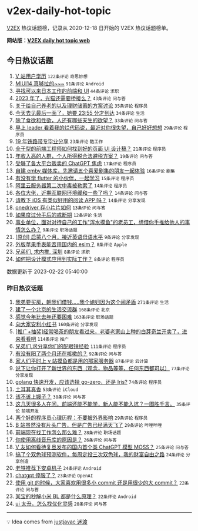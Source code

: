 # v2ex-daily-hot-topic

[V2EX](https://www.v2ex.com/) 热议话题榜，记录从 2020-12-18 日开始的 V2EX 热议话题榜单。

**网站版：[V2EX daily hot topic web](https://boojack.github.io/v2ex-daily-hot-topic-web/)**

## 今日热议话题

<!-- TODAY BEGIN -->

1. [V 站用户学历](https://www.v2ex.com/t/918127) `122条评论` `奇思妙想`
1. [MIUI14 真够拉的~~~](https://www.v2ex.com/t/918132) `91条评论` `Android`
1. [寻找可以来日本工作的前端和 UI](https://www.v2ex.com/t/918123) `44条评论` `求职`
1. [2023 年了，光猫还需要桥接么？](https://www.v2ex.com/t/918114) `43条评论` `问与答`
1. [关于给自己养老的以及理财储蓄的方案讨论](https://www.v2ex.com/t/918175) `35条评论` `程序员`
1. [今天去见最后一面了，她要 23:55 分才到达](https://www.v2ex.com/t/918170) `34条评论` `生活`
1. [除了食欲和性欲，人还有哪些天生的欲望？](https://www.v2ex.com/t/918211) `33条评论` `问与答`
1. [早上 leader 看着我的烂代码说，最近对你很失望，自己好好想想](https://www.v2ex.com/t/918204) `29条评论` `程序员`
1. [19 年铁路带专毕业分享](https://www.v2ex.com/t/918117) `23条评论` `酷工作`
1. [全干型的前端工程师如何找到好的页面 UI 设计稿？](https://www.v2ex.com/t/918124) `21条评论` `程序员`
1. [年收入高的人群，个人所得税合法避税方案？](https://www.v2ex.com/t/918166) `19条评论` `问与答`
1. [受够了各大平台贩卖的 ChatGPT 焦虑](https://www.v2ex.com/t/918183) `17条评论` `程序员`
1. [自建 emby 媒体库，先邀请五个喜爱剧集的朋友一起体验](https://www.v2ex.com/t/918146) `16条评论` `剧集`
1. [有没有学 flutter 的小伙伴，一起学习](https://www.v2ex.com/t/918145) `15条评论` `程序员`
1. [阿里云服务器第二次中毒被勒索了](https://www.v2ex.com/t/918185) `14条评论` `程序员`
1. [各位大佬，近期互联网环境缓和一些了吗？](https://www.v2ex.com/t/918140) `14条评论` `问与答`
1. [请教下 iOS 有类似好用的阅读 APP 吗？](https://www.v2ex.com/t/918122) `14条评论` `分享发现`
1. [onedriver 存小片片如何](https://www.v2ex.com/t/918120) `13条评论` `问与答`
1. [如果度过分手后的戒断期](https://www.v2ex.com/t/918187) `12条评论` `生活`
1. [事业单位，面对对待自己的工作"浑水摸鱼"的老员工，想借你手推给他人的事情怎么办？](https://www.v2ex.com/t/918131) `9条评论` `职场话题`
1. [[原创] 启蒙八个月，接近英语母语水平](https://www.v2ex.com/t/918129) `9条评论` `分享发现`
1. [外版苹果手表能否用国内的 esim？](https://www.v2ex.com/t/918207) `8条评论` `Apple`
1. [兄弟们, 求内推, 深圳](https://www.v2ex.com/t/918203) `8条评论` `求职`
1. [如何把设计模式应用到实际工作？](https://www.v2ex.com/t/918186) `8条评论` `程序员`

数据更新于 2023-02-22 05:40:00

<!-- TODAY END -->

### 昨日热议话题

<!-- YESTERDAY BEGIN -->

1. [我弟要买房，朝我们借钱.....我个媳妇因为这个闹矛盾](https://www.v2ex.com/t/917858) `271条评论` `生活`
1. [建了一个北京的生活交流群](https://www.v2ex.com/t/917878) `168条评论` `北京`
1. [感觉今年比去年还要困难](https://www.v2ex.com/t/917843) `163条评论` `职场话题`
1. [向大家安利小红书](https://www.v2ex.com/t/917797) `160条评论` `分享发现`
1. [[推广+抽奖]经常喝茶的朋友看过来，老婆老家山上种的白芽奇兰开卖了，进来看看吧](https://www.v2ex.com/t/917845) `114条评论` `推广`
1. [兄弟们,求分享你们的配眼镜经验](https://www.v2ex.com/t/917805) `111条评论` `程序员`
1. [有没有阳了两个月还在咳嗽的？](https://www.v2ex.com/t/917834) `92条评论` `问与答`
1. [家人们平时上 v 站摸鱼都是用的那家服务器](https://www.v2ex.com/t/917803) `87条评论` `云计算`
1. [说下让你打开了新世界的东西（观念，物品等等，任何东西都可以）](https://www.v2ex.com/t/917918) `77条评论` `分享发现`
1. [golang 快速开发，应该选择 go-zero，还是 Iris?](https://www.v2ex.com/t/917798) `74条评论` `程序员`
1. [土耳其真香](https://www.v2ex.com/t/917804) `53条评论` `iCloud`
1. [该不该上嫂子？](https://www.v2ex.com/t/917911) `38条评论` `问与答`
1. [这几天很多人在问，前端还能不能学，新人能不能入坑？一图胜千言。](https://www.v2ex.com/t/917813) `35条评论` `前端开发`
1. [两个娃的程序员心理历程：不要被外界影响](https://www.v2ex.com/t/917906) `29条评论` `程序员`
1. [B 站虽然没有片头广告，但是广告已经满天飞了](https://www.v2ex.com/t/917841) `29条评论` `哔哩哔哩`
1. [前端现在找工作怎么那么难？](https://www.v2ex.com/t/918004) `28条评论` `职场话题`
1. [你使用离线音乐库的原因是？](https://www.v2ex.com/t/917810) `26条评论` `问与答`
1. [V 友如何看待复旦发布的国内首个类 ChatGPT 模型 MOSS？](https://www.v2ex.com/t/917844) `25条评论` `问与答`
1. [搞了个双色球预测软件，每周定投三次双色球，我的财富自由之路](https://www.v2ex.com/t/918039) `24条评论` `分享创造`
1. [老铁推荐下安卓机子](https://www.v2ex.com/t/917908) `24条评论` `Android`
1. [chatgpt 停服了？](https://www.v2ex.com/t/918000) `23条评论` `OpenAI`
1. [使用 git 的时候，大家喜欢用很多小 commit 还是用很少的大 commit？](https://www.v2ex.com/t/918084) `22条评论` `问与答`
1. [某宝的秒解小米 BL 都是什么原理？](https://www.v2ex.com/t/917999) `22条评论` `Android`
1. [ui 太丑，怎么找优化灵感](https://www.v2ex.com/t/917869) `20条评论` `问与答`

<!-- YESTERDAY END -->

---

💡 Idea comes from [justjavac 迷渡](https://github.com/justjavac/)
